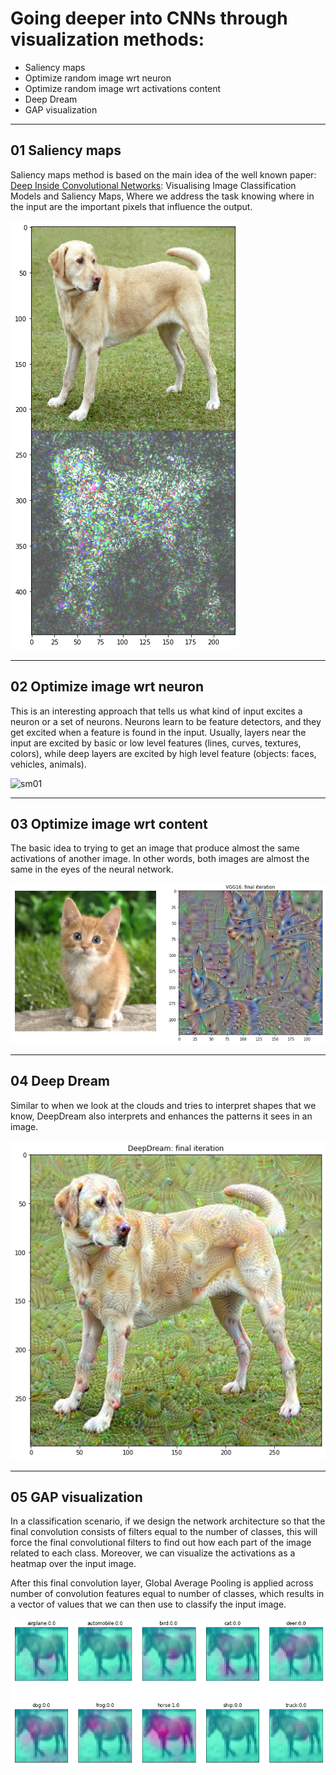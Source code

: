 # Going deeper into CNNs through visualization methods: 
- Saliency maps 
- Optimize random image wrt neuron
- Optimize random image wrt activations content 
- Deep Dream
- GAP visualization

---
## 01 Saliency maps

Saliency maps method is based on the main idea of the well known paper: [Deep Inside Convolutional Networks](https://arxiv.org/abs/1312.6034): Visualising Image Classification Models and Saliency Maps, Where we address the task knowing where in the input are the important pixels that influence the output.

![sm01](images/sm01.png)

---
## 02 Optimize image wrt neuron

This is an interesting approach that tells us what kind of input excites a neuron or a set of neurons. Neurons learn to be feature detectors, and they get excited when a feature is found in the input. Usually, layers near the input are excited by basic or low level features (lines, curves, textures, colors), while deep layers are excited by high level feature (objects: faces, vehicles, animals).

![sm01](images/owrtn.gif)

---
## 03 Optimize image wrt content

The basic idea to trying to get an image that produce almost the same activations of another image. In other words, both images are almost the same in the eyes of the neural network.

![owrtc01](images/owrtc03.png)

---
## 04 Deep Dream

Similar to when we look at the clouds and tries to interpret shapes that we know, DeepDream also interprets and enhances the patterns it sees in an image.

![dd](images/dd01.png)

---
## 05 GAP visualization

In a classification scenario, if we design the network architecture so that the final convolution consists of filters equal to the number of classes, this will force the final convolutional filters to find out how each part of the image related to each class. Moreover, we can visualize the activations as a heatmap over the input image.

After this final convolution layer, Global Average Pooling is applied across number of convolution features equal to number of classes, which results in a vector of values that we can then use to classify the input image.

![gap](images/gap01.png)

